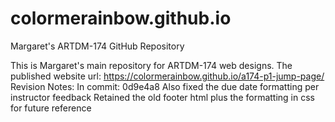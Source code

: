 # colormerainbow.github.io
Margaret's ARTDM-174 GitHub Repository

This is Margaret's main repository for ARTDM-174 web designs.
The published website url: https://colormerainbow.github.io/a174-p1-jump-page/
Revision Notes:
In commit: 0d9e4a8
  Also fixed the due date formatting per instructor feedback
  Retained the old footer html plus the formatting in css for future reference
